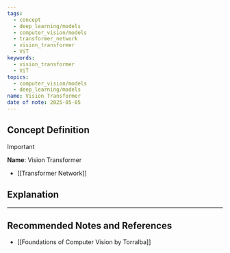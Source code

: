 ```yaml
---
tags:
  - concept
  - deep_learning/models
  - computer_vision/models
  - transformer_network
  - vision_transformer
  - ViT
keywords:
  - vision_transformer
  - ViT
topics:
  - computer_vision/models
  - deep_learning/models
name: Vision Transformer
date of note: 2025-05-05
---
```


## Concept Definition

>[!important]
>**Name**: Vision Transformer



- [[Transformer Network]]

## Explanation





-----------
##  Recommended Notes and References


- [[Foundations of Computer Vision by Torralba]]